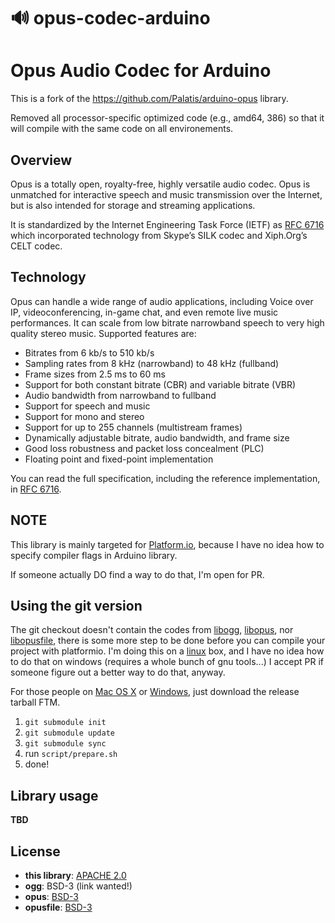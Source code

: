 # &#x1F50A; opus-codec-arduino

# Opus Audio Codec for Arduino

This is a fork of the https://github.com/Palatis/arduino-opus library.

Removed all processor-specific optimized code (e.g., amd64, 386) so that it will compile with the same code on all environements.

## Overview

Opus is a totally open, royalty-free, highly versatile audio codec. 
Opus is unmatched for interactive speech and music transmission over the Internet, but is also intended for storage and streaming applications. 

It is standardized by the Internet Engineering Task Force (IETF) as [RFC 6716](https://datatracker.ietf.org/doc/html/rfc6716) which incorporated technology from Skype’s SILK codec and Xiph.Org’s CELT codec.

## Technology

Opus can handle a wide range of audio applications, including Voice over IP, videoconferencing, in-game chat, and even remote live music performances. It can scale from low bitrate narrowband speech to very high quality stereo music. Supported features are:

- Bitrates from 6 kb/s to 510 kb/s
- Sampling rates from 8 kHz (narrowband) to 48 kHz (fullband)
- Frame sizes from 2.5 ms to 60 ms
- Support for both constant bitrate (CBR) and variable bitrate (VBR)
- Audio bandwidth from narrowband to fullband
- Support for speech and music
- Support for mono and stereo
- Support for up to 255 channels (multistream frames)
- Dynamically adjustable bitrate, audio bandwidth, and frame size
- Good loss robustness and packet loss concealment (PLC)
- Floating point and fixed-point implementation

You can read the full specification, including the reference implementation, in [RFC 6716](https://datatracker.ietf.org/doc/html/rfc6716).



## NOTE
This library is mainly targeted for [Platform.io](https://platformio.org), because I have no idea how to specify compiler flags in Arduino library.

If someone actually DO find a way to do that, I'm open for PR.

## Using the git version
The git checkout doesn't contain the codes from [libogg](https://github.com/xiph/ogg), [libopus](https://github.com/xiph/opus), nor [libopusfile](https://github.com/xiph/opusfile), there is some more step to be done before you can compile your project with platformio.
I'm doing this on a [linux](https://www.kernel.org) box, and I have no idea how to do that on windows (requires a whole bunch of gnu tools...)
I accept PR if someone figure out a better way to do that, anyway.

For those people on [Mac OS X](https://www.apple.com/macos) or [Windows](https://www.microsoft.com/windows), just download the release tarball FTM.

1. `git submodule init`
2. `git submodule update`
3. `git submodule sync`
4. run `script/prepare.sh`
2. done!

## Library usage
**TBD**

## License
- **this library**: [APACHE 2.0](https://github.com/Palatis/esp8266-arduino-opus/blob/master/LICENSE)
- **ogg**: BSD-3 (link wanted!)
- **opus**: [BSD-3](https://opus-codec.org/license/)
- **opusfile**: [BSD-3](https://opus-codec.org/license/)
